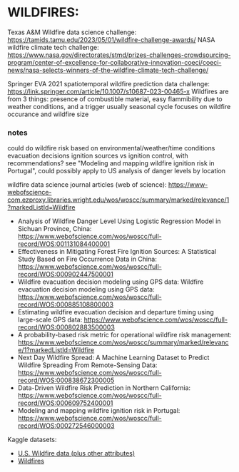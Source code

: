 # WILDFIRES:
Texas A&M Wildfire data science challenge: https://tamids.tamu.edu/2023/05/01/wildfire-challenge-awards/
NASA wildfire climate tech challenge: https://www.nasa.gov/directorates/stmd/prizes-challenges-crowdsourcing-program/center-of-excellence-for-collaborative-innovation-coeci/coeci-news/nasa-selects-winners-of-the-wildfire-climate-tech-challenge/

Springer EVA 2021 spatiotemporal wildfire prediction data challenge:
https://link.springer.com/article/10.1007/s10687-023-00465-x
Wildfires are from 3 things: presence of combustible material, easy flammibility due to weather conditions, and a trigger 
usually seasonal cycle
focuses on wildfire occurance and wildfire size

### notes
could do wildfire risk based on environmental/weather/time conditions
evacuation decisions
ignition sources vs ignition control, with recommendations? see "Modeling and mapping wildfire ignition risk in Portugal", could possibly apply to US 
analysis of danger levels by location

wildfire data science journal articles (web of science): https://www-webofscience-com.ezproxy.libraries.wright.edu/wos/woscc/summary/marked/relevance/1?markedListId=Wildfire 
* Analysis of Wildfire Danger Level Using Logistic Regression Model in Sichuan Province, China: https://www.webofscience.com/wos/woscc/full-record/WOS:001131084400001
* Effectiveness in Mitigating Forest Fire Ignition Sources: A Statistical Study Based on Fire Occurrence Data in China: https://www.webofscience.com/wos/woscc/full-record/WOS:000902447500001
* Wildfire evacuation decision modeling using GPS data: Wildfire evacuation decision modeling using GPS data: https://www.webofscience.com/wos/woscc/full-record/WOS:000885108800003
* Estimating wildfire evacuation decision and departure timing using large-scale GPS data: https://www.webofscience.com/wos/woscc/full-record/WOS:000802883500003
* A probability-based risk metric for operational wildfire risk management: https://www.webofscience.com/wos/woscc/summary/marked/relevance/1?markedListId=Wildfire
* Next Day Wildfire Spread: A Machine Learning Dataset to Predict Wildfire Spreading From Remote-Sensing Data: https://www.webofscience.com/wos/woscc/full-record/WOS:000838672300005
* Data-Driven Wildfire Risk Prediction in Northern California: https://www.webofscience.com/wos/woscc/full-record/WOS:000609752400001
* Modeling and mapping wildfire ignition risk in Portugal: https://www.webofscience.com/wos/woscc/full-record/WOS:000272546000003

Kaggle datasets:
* [U.S. Wildfire data (plus other attributes)](https://www.kaggle.com/datasets/capcloudcoder/us-wildfire-data-plus-other-attributes)
* [Wildfires](https://www.kaggle.com/datasets/willianoliveiragibin/wildfires)
